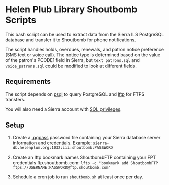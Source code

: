 # Helen Plub Library Shoutbomb Scripts
This bash script can be used to extract data from the Sierra ILS PostgreSQL database and transfer it to Shoutbomb for phone notifications.

The script handles holds, overdues, renewals, and patron notice preference (SMS text or voice call). The notice type is determined based on the value of the patron's PCODE1 field in Sierra, but `text_patrons.sql` and `voice_patrons.sql` could be modified to look at different fields.
  
## Requirements
The script depends on [psql](https://www.postgresql.org/docs/current/app-psql.html) to query PostgreSQL and [lftp](http://lftp.tech/) for FTPS transfers.

You will also need a Sierra account with [SQL privileges](https://csdirect.iii.com/sierrahelp/Default.php#ssql/ssql_getting_started.html). 
  
## Setup
1. Create a [.pgpass](http://www.postgresql.org/docs/current/static/libpq-pgpass.html) password file containing your Sierra database server information and credentials. Example:
`sierra-db.helenplum.org:1032:iii:shoutbomb:PASSWORD`
  
1. Create an lftp bookmark names ShoutbombFTP containing your FPT credentials ftp.shoutbomb.com:
`lftp -c "bookmark add ShoutbombFTP ftps://USERNAME:PASSWORD@ftp.shoutbomb.com"`

1. Schedule a cron job to run `shoutbomb.sh` at least once per day.